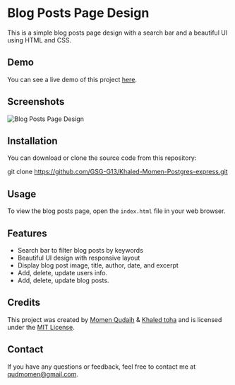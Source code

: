 # Blog Posts Page Design

This is a simple blog posts page design with a search bar and a beautiful UI using HTML and CSS.

## Demo

You can see a live demo of this project [here](https://blogposts-vam7.onrender.com/).

## Screenshots

![Blog Posts Page Design](https://www.mediafire.com/convkey/37e3/4mfvcqqq82gs3d3zg.jpg?size_id=7)

## Installation

You can download or clone the source code from this repository:

git clone https://github.com/GSG-G13/Khaled-Momen-Postgres-express.git

## Usage

To view the blog posts page, open the `index.html` file in your web browser.

## Features

- Search bar to filter blog posts by keywords
- Beautiful UI design with responsive layout
- Display blog post image, title, author, date, and excerpt
- Add, delete, update users info.
- Add, delete, update blog posts.

## Credits

This project was created by [Momen Qudaih](https://github.com/momenqudaih) & [Khaled toha](https://github.com/KhaledToha) and is licensed under the [MIT License](LICENSE).

## Contact

If you have any questions or feedback, feel free to contact me at [qudmomen@gmail.com](mailto:qudmomen@gmail.com).
